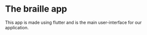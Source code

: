 # The braille app
This app is made using flutter and is the main user-interface for our application.
